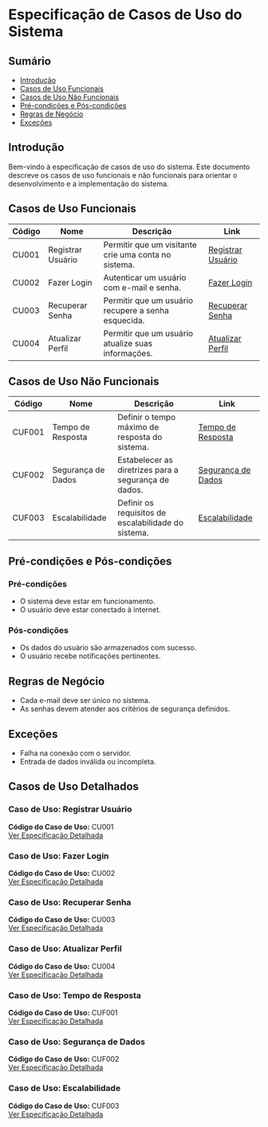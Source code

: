 # Especificação de Casos de Uso do Sistema

## Sumário
- [Introdução](#introdução)
- [Casos de Uso Funcionais](#casos-de-uso-funcionais)
- [Casos de Uso Não Funcionais](#casos-de-uso-não-funcionais)
- [Pré-condições e Pós-condições](#pré-condições-e-pós-condições)
- [Regras de Negócio](#regras-de-negócio)
- [Exceções](#exceções)

## Introdução
Bem-vindo à especificação de casos de uso do sistema. Este documento descreve os casos de uso funcionais e não funcionais para orientar o desenvolvimento e a implementação do sistema.

## Casos de Uso Funcionais
| Código  | Nome                    | Descrição                                                | Link                                         |
|---------|-------------------------|----------------------------------------------------------|----------------------------------------------|
| CU001   | Registrar Usuário       | Permitir que um visitante crie uma conta no sistema.     | [Registrar Usuário](ecu_registrar_usuario.md) |
| CU002   | Fazer Login             | Autenticar um usuário com e-mail e senha.                | [Fazer Login](#caso-de-uso-fazer-login)      |
| CU003   | Recuperar Senha         | Permitir que um usuário recupere a senha esquecida.      | [Recuperar Senha](#caso-de-uso-recuperar-senha) |
| CU004   | Atualizar Perfil        | Permitir que um usuário atualize suas informações.       | [Atualizar Perfil](#caso-de-uso-atualizar-perfil) |

## Casos de Uso Não Funcionais
| Código  | Nome                    | Descrição                                                | Link                                         |
|---------|-------------------------|----------------------------------------------------------|----------------------------------------------|
| CUF001  | Tempo de Resposta       | Definir o tempo máximo de resposta do sistema.           | [Tempo de Resposta](#caso-de-uso-tempo-de-resposta) |
| CUF002  | Segurança de Dados      | Estabelecer as diretrizes para a segurança de dados.     | [Segurança de Dados](#caso-de-uso-segurança-de-dados) |
| CUF003  | Escalabilidade          | Definir os requisitos de escalabilidade do sistema.      | [Escalabilidade](#caso-de-uso-escalabilidade) |

## Pré-condições e Pós-condições
### Pré-condições
- O sistema deve estar em funcionamento.
- O usuário deve estar conectado à internet.

### Pós-condições
- Os dados do usuário são armazenados com sucesso.
- O usuário recebe notificações pertinentes.

## Regras de Negócio
- Cada e-mail deve ser único no sistema.
- As senhas devem atender aos critérios de segurança definidos.

## Exceções
- Falha na conexão com o servidor.
- Entrada de dados inválida ou incompleta.

## Casos de Uso Detalhados

### Caso de Uso: Registrar Usuário
**Código do Caso de Uso:** CU001  
[Ver Especificação Detalhada](#registrar-usuário)

### Caso de Uso: Fazer Login
**Código do Caso de Uso:** CU002  
[Ver Especificação Detalhada](#fazer-login)

### Caso de Uso: Recuperar Senha
**Código do Caso de Uso:** CU003  
[Ver Especificação Detalhada](#recuperar-senha)

### Caso de Uso: Atualizar Perfil
**Código do Caso de Uso:** CU004  
[Ver Especificação Detalhada](#atualizar-perfil)

### Caso de Uso: Tempo de Resposta
**Código do Caso de Uso:** CUF001  
[Ver Especificação Detalhada](#tempo-de-resposta)

### Caso de Uso: Segurança de Dados
**Código do Caso de Uso:** CUF002  
[Ver Especificação Detalhada](#segurança-de-dados)

### Caso de Uso: Escalabilidade
**Código do Caso de Uso:** CUF003  
[Ver Especificação Detalhada](#escalabilidade)
